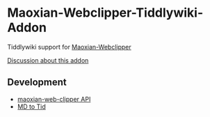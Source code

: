 # Maoxian-Webclipper-Tiddlywiki-Addon

Tiddlywiki support for [Maoxian-Webclipper](https://github.com/mika-cn/maoxian-web-clipper)

[Discussion about this addon](https://github.com/mika-cn/maoxian-web-clipper/pull/172)

## Development

- [maoxian-web-clipper API](https://mika-cn.github.io/maoxian-web-clipper/api-zh-CN.html#clipped)
- [MD to Tid](https://github.com/tiddly-gittly/md-to-tid)
